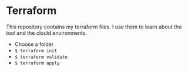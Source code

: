 # Terraform

This repository contains my terraform files. I use them to learn about the tool and the clould environments.

 - Choose a folder
 - `$ terraform init`
 - `$ terraform validate`
 - `$ terraform apply`
